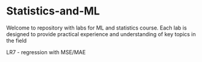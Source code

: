 # Statistics-and-ML
Welcome to repository with labs for ML and statistics course. Each lab is designed to provide practical experience and understanding of key topics in the field

LR7 - regression with MSE/MAE
